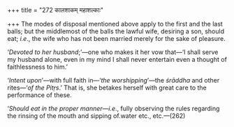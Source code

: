 +++
title = "272 कालशाकम् महाशल्काः"

+++
The modes of disposal mentioned above apply to the first and the last
balls; but the middlemost of the balls the lawful wife, desiring a son,
should eat; *i.e*., the wife who has not been married merely for the
sake of pleasure.

‘*Devoted to her husband*;’—one who makes it her vow that—‘I shall serve
my husband alone, even in my mind I shall never entertain even a thought
of faithlessness to him.’

‘*Intent upon*’—with full faith in—‘*the worshipping*’—the *śrāddha* and
other rites—‘*of the Pitṛs*.’ That is, she betakes herself with great
care to the performance of these.

‘*Should eat in the proper manner*—*i.e*., fully observing the rules
regarding the rinsing of the mouth and sipping of.water etc., etc.—(262)


